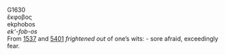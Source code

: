 <body>
  <p>G1630<br>  ἔκφοβος  <br> ekphobos  <br><i>ek‘-fob-os </i><br>From <a href="g1537.htm">1537</a> and <a href="g5401.htm">5401</a>  <i>frightened</i> <i>out</i> of one’s wits: - sore afraid, exceedingly fear.<br></p>
 </body>